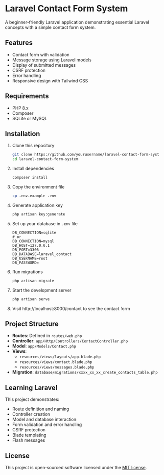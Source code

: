 # Laravel Contact Form System

A beginner-friendly Laravel application demonstrating essential Laravel concepts with a simple contact form system.

## Features

- Contact form with validation
- Message storage using Laravel models
- Display of submitted messages
- CSRF protection
- Error handling
- Responsive design with Tailwind CSS

## Requirements

- PHP 8.x
- Composer
- SQLite or MySQL

## Installation

1. Clone this repository
   ```bash
   git clone https://github.com/yourusername/laravel-contact-form-system.git
   cd laravel-contact-form-system
   ```

2. Install dependencies
   ```bash
   composer install
   ```

3. Copy the environment file
   ```bash
   cp .env.example .env
   ```

4. Generate application key
   ```bash
   php artisan key:generate
   ```

5. Set up your database in `.env` file
   ```
   DB_CONNECTION=sqlite
   # or
   DB_CONNECTION=mysql
   DB_HOST=127.0.0.1
   DB_PORT=3306
   DB_DATABASE=laravel_contact
   DB_USERNAME=root
   DB_PASSWORD=
   ```

6. Run migrations
   ```bash
   php artisan migrate
   ```

7. Start the development server
   ```bash
   php artisan serve
   ```

8. Visit http://localhost:8000/contact to see the contact form

## Project Structure

- **Routes**: Defined in `routes/web.php`
- **Controller**: `app/Http/Controllers/ContactController.php`
- **Model**: `app/Models/Contact.php`
- **Views**:
  - `resources/views/layouts/app.blade.php`
  - `resources/views/contact.blade.php`
  - `resources/views/messages.blade.php`
- **Migration**: `database/migrations/xxxx_xx_xx_create_contacts_table.php`

## Learning Laravel

This project demonstrates:
- Route definition and naming
- Controller creation
- Model and database interaction
- Form validation and error handling
- CSRF protection
- Blade templating
- Flash messages

## License

This project is open-sourced software licensed under the [MIT license](https://opensource.org/licenses/MIT).